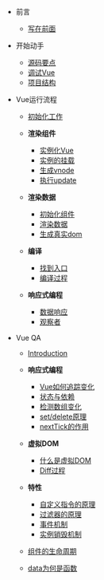 * 前言

	* [写在前面](/)

* 开始动手

  * [源码要点](/start/point.md)
  * [调试Vue](/start/debug.md)
  * [项目结构](/start/construction.md)

* Vue运行流程

  * [初始化工作](/process/init.md)

  * **渲染组件**

    * [实例化Vue](/process/renderCom/instance.md)
    * [实例的挂载](/process/renderCom/mount.md)
    * [生成vnode](/process/renderCom/render.md)
    * [执行update](/process/renderCom/update.md)

  * **渲染数据**

    * [初始化组件](/process/renderData/init.md)
    * [渲染数据](/process/renderData/render.md)
    * [生成真实dom](/process/renderData/update.md)

  * **编译**

    * [找到入口](/process/compiler/entry.md)
    * [编译过程](/process/compiler/compiler.md)

  * **响应式编程**

    * [数据响应](/process/dataResponse/data.md)
    * [观察者](/process/dataResponse/observe.md)

* Vue QA

	* [Introduction](/QA/introduction.md)

	* **响应式编程**

		* [Vue如何追踪变化](/QA/reactive/trace.md)
		* [状态与依赖](/QA/reactive/dep.md)
		* [检测数组变化](/QA/reactive/array.md)
		* [set/delete原理](/QA/reactive/set.md)
		* [nextTick的作用](/QA/reactive/nexttick.md)
  
	* **虚拟DOM**

		* [什么是虚拟DOM](/QA/vdom/vdom.md)
		* [Diff过程](/QA/vdom/diff.md)

	* **特性**

		* [自定义指令的原理](/QA/feature/directive.md)
		* [过滤器的原理](/QA/feature/filter.md)
		* [事件机制](/QA/feature/event.md)
		* [实例销毁机制](/QA/feature/destroy.md)

  * [组件的生命周期](/QA/lifecycle.md)
  * [data为何是函数](/QA/data.md)
  
  